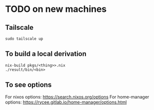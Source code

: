 # TODO on new machines

## Tailscale

```
sudo tailscale up
```

## To build a local derivation

```
nix-build pkgs/<thing>>.nix
./result/bin/<bin>
```

## To see options

For nixos options: https://search.nixos.org/options For home-manager options:
https://rycee.gitlab.io/home-manager/options.html
